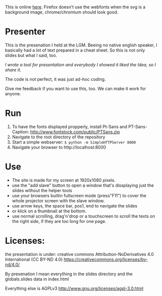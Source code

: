 This is online [here](http://graphicore.github.io/presenter). Firefox doesn't use the webfonts when the svg is a background image, chrome/chromium should look good.

Presenter
=========
This is the presenation I held at the LGM. Beeing no native english speaker, I basically had a lot of text prepared in a cheat sheet. So this is not only slides but what I said, too.

*I wrote a tool for presentation and everybody I showed it liked the Idea, so I share it.*

The code is not perfect, it was just ad-hoc coding.

Give me feedback if you want to use this, too. We can make it work for anyone.

Run
===

 1. To have the fonts displayed propperly, install Pt-Sans and PT-Sans-Caption:
http://www.fontstock.com/public/PTSans.zip
 2. Navigate to the root directory of the repository
 3. Start a simple webserver: `$ python -m SimpleHTTPServer 8000`
 4. Navigate your browser to http://localhost:8000  

Use
===
 * The site is made for my screen at 1920x1080 pixels.
 * use the "add slave" button to open a window that's dissplaying just the slides without the helper tools
 * use your browsers builtin fullscreen mode (press"F11") to cover the whole projector screen with the slave window.
 * use arrow keys, the space bar, pos1, end to navigate the slides
 * or klick on a thumbnail at the bottom.
 * use normal scrolling, drag'n'drop or a touchscreen to scroll the texts on the right side, if they are too long for one page.

Licenses:
=========

the presentation is under:
creative commons 
Attribution-NoDerivatives 4.0 International (CC BY-ND 4.0)
https://creativecommons.org/licenses/by-nd/4.0/

By presenation I mean everything in the slides directory and the globals.slides data in index.html

Everything else is AGPLv3
http://www.gnu.org/licenses/agpl-3.0.html
